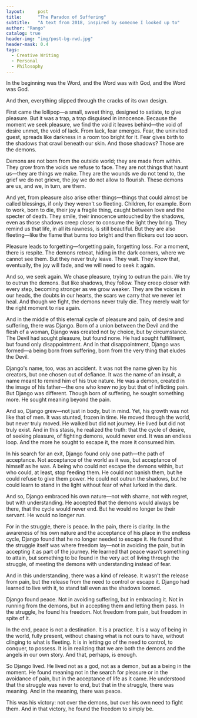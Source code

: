 ```yaml
---
layout:     post
title:      "The Paradox of Suffering"
subtitle:   "A text from 2018, inspired by someone I looked up to"
author: "Rango"
catalog: true
header-img: "img/post-bg-rwd.jpg"
header-mask: 0.4
tags:
  - Creative Writing
  - Personal
  - Philosophy
---
```


In the beginning was the Word, and the Word was with God, and the Word was God.

And then, everything slipped through the cracks of its own design.

First came the lollipop—a small, sweet thing, designed to satiate, to give pleasure. But it was a trap, a trap disguised in innocence. Because the moment we seek pleasure, we find the void it leaves behind—the void of desire unmet, the void of lack. From lack, fear emerges. Fear, the uninvited guest, spreads like darkness in a room too bright for it. Fear gives birth to the shadows that crawl beneath our skin. And those shadows? Those are the demons.

Demons are not born from the outside world; they are made from within. They grow from the voids we refuse to face. They are not things that haunt us—they are things we make. They are the wounds we do not tend to, the grief we do not grieve, the joy we do not allow to flourish. These demons are us, and we, in turn, are them.

And yet, from pleasure also arise other things—things that could almost be called blessings, if only they weren't so fleeting. Children, for example. Born to work, born to die, their joy a fragile thing, caught between love and the specter of death. They smile, their innocence untouched by the shadows, even as those shadows creep closer to consume the light they bring. They remind us that life, in all its rawness, is still beautiful. But they are also fleeting—like the flame that burns too bright and then flickers out too soon.

Pleasure leads to forgetting—forgetting pain, forgetting loss. For a moment, there is respite. The demons retreat, hiding in the dark corners, where we cannot see them. But they never truly leave. They wait. They know that, eventually, the joy will fade, and we will need to seek it again.

And so, we seek again. We chase pleasure, trying to outrun the pain. We try to outrun the demons. But like shadows, they follow. They creep closer with every step, becoming stronger as we grow weaker. They are the voices in our heads, the doubts in our hearts, the scars we carry that we never let heal. And though we fight, the demons never truly die. They merely wait for the right moment to rise again.

And in the middle of this eternal cycle of pleasure and pain, of desire and suffering, there was Django. Born of a union between the Devil and the flesh of a woman, Django was created not by choice, but by circumstance. The Devil had sought pleasure, but found none. He had sought fulfillment, but found only disappointment. And in that disappointment, Django was formed—a being born from suffering, born from the very thing that eludes the Devil.

Django's name, too, was an accident. It was not the name given by his creators, but one chosen out of defiance. It was the name of an insult, a name meant to remind him of his true nature. He was a demon, created in the image of his father—the one who knew no joy but that of inflicting pain. But Django was different. Though born of suffering, he sought something more. He sought meaning beyond the pain.

And so, Django grew—not just in body, but in mind. Yet, his growth was not like that of men. It was stunted, frozen in time. He moved through the world, but never truly moved. He walked but did not journey. He lived but did not truly exist. And in this stasis, he realized the truth: that the cycle of desire, of seeking pleasure, of fighting demons, would never end. It was an endless loop. And the more he sought to escape it, the more it consumed him.

In his search for an exit, Django found only one path—the path of acceptance. Not acceptance of the world as it was, but acceptance of himself as he was. A being who could not escape the demons within, but who could, at least, stop feeding them. He could not banish them, but he could refuse to give them power. He could not outrun the shadows, but he could learn to stand in the light without fear of what lurked in the dark.

And so, Django embraced his own nature—not with shame, not with regret, but with understanding. He accepted that the demons would always be there, that the cycle would never end. But he would no longer be their servant. He would no longer run.

For in the struggle, there is peace. In the pain, there is clarity. In the awareness of his own nature and the acceptance of his place in the endless cycle, Django found that he no longer needed to escape it. He found that the struggle itself was where freedom lay—not in avoiding the pain, but in accepting it as part of the journey. He learned that peace wasn’t something to attain, but something to be found in the very act of living through the struggle, of meeting the demons with understanding instead of fear.

And in this understanding, there was a kind of release. It wasn’t the release from pain, but the release from the need to control or escape it. Django had learned to live with it, to stand tall even as the shadows loomed.

Django found peace. Not in avoiding suffering, but in embracing it. Not in running from the demons, but in accepting them and letting them pass. In the struggle, he found his freedom. Not freedom from pain, but freedom in spite of it.

In the end, peace is not a destination. It is a practice. It is a way of being in the world, fully present, without chasing what is not ours to have, without clinging to what is fleeting. It is in letting go of the need to control, to conquer, to possess. It is in realizing that we are both the demons and the angels in our own story. And that, perhaps, is enough.

So Django lived. He lived not as a god, not as a demon, but as a being in the moment. He found meaning not in the search for pleasure or in the avoidance of pain, but in the acceptance of life as it came. He understood that the struggle was never to end, but that in the struggle, there was meaning. And in the meaning, there was peace.

This was his victory: not over the demons, but over his own need to fight them. And in that victory, he found the freedom to simply be.
